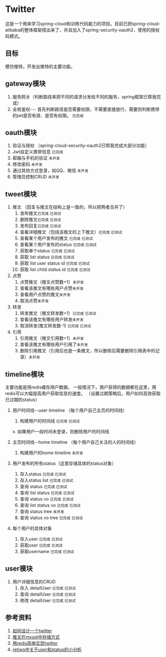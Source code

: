 # Twitter

这是一个用来学习spring-cloud和训练代码能力的项目。目前已把spring-cloud-alibaba的整体框架搭出来了，并且加入了spring-security-oauth2，使用的授权码模式。

## 目标

模仿推特，开发出推特的主要功能。

## gateway模块

1. 服务网关（判断路径来把不同的请求分发给不同的服务，spring框架已帮我完成）
2. 全局鉴权--- 首先判断路径是否需要权限，不需要直接放行，需要则判断携带的jwt是否有效、是否有权限。 `已完成`

## oauth模块

1. 验证与授权 （spring-cloud-security-oauth2已帮我完成大部分功能）
2. Jwt自定义携带信息 `已完成`
3. 邮箱与手机的验证 `未开发`
4. 修改密码 `未开发`
5. 通过其他方式登录，如QQ、微信 `未开发`
6. 管理员控制CRUD `未开发`

## tweet模块

1. 推文 （回复与推文在结构上是一致的，所以把两者合并了）
    1. 发布推文`已完成` `已测试`
    2. 删除推文`已完成` `已测试`
    3. 发布回复`已完成` `已测试`
    4. 查看详细推文（包括该推文的上下推文）`已完成` `已测试`
    5. 查看某个用户发布的推文 `已完成` `已测试`
    6. 查看某个用户发布的status `已完成` `已测试`
    7. 获取单个status `已完成` `已测试`
    8. 获取 list status `已完成` `已测试`
    9. 获取 list user status id `已完成` `已测试`
   10. 获取 list child status  id `已完成` `已测试`
2. 点赞
    1. 点赞推文（推文点赞数+1）`未开发`
    2. 查看该推文有哪些用户点赞`未开发`
    3. 查看用户点赞的推文`未开发`
    4. 取消点赞`未开发`
3. 转发
    1. 转发推文（推文转发数+1）`已完成` `已测试`
    2. 查看该推文有哪些用户转发`未开发`
    3. 取消转发(推文转发数-1) `已完成` `已测试`
4. 引用
    1. 引用推文（推文引用数+1）`未开发`
    2. 查看该推文有哪些用户引用了`未开发`
    3. 删除引用推文（引用后也是一条推文，所以删除后需要删除引用表中的记录）`未开发`

## timeline模块

主要功能是用redis缓存用户数据。 一般情况下，用户获得的数据都在这里，用redis可以大幅提高用户获取信息的速度。 （设置过期策略后，用户如何高效获取已过期的status）

1. 用户时间线--user timeline （每个用户自己主页的时间线）
    1. 构建用户的时间线 `已完成` `已测试`

   x. 如果用户一段时间未登录，则删除用户的时间线

2. 主页时间线--home timeline （每个用户自己关注的人的时间线）
    1. 构建用户的home timeline `未开发`

3. 用户发布的所有status（这里存储具体的status对象）
    1. 存入status `已完成` `已测试`
    2. 存入status list `已完成` `已测试`
    3. 查询 status `已完成` `已测试`
    4. 查询 list status `已完成` `已测试`
    5. 查询 status vo `已完成` `已测试`
    6. 查询 list status vo `已完成` `已测试`
    7. 查询 status tree `未开发`
    8. 查询 status vo tree `已完成` `已测试`

4. 每个用户的具体对象
    1. 存入user `已完成` `已测试`
    2. 获取user `已完成` `已测试`
    3. 获取username `已完成` `已测试`

## user模块

1. 用户详细信息的CRUD
    1. 存入 detailUser `已完成` `已测试`
    2. 查询 detailUser `已完成` `已测试`
    3. 修改 detailUser `已完成` `已测试`

## 参考资料

1. [如何设计一个twitter](<https://www.youtube.com/watch?v=wYk0xPP_P_8>)
2. [推文在mysql中存储方式](<https://nehajirafe.medium.com/data-modeling-designing-facebook-style-comments-with-sql-4cf9e81eb164>)
3. [用redis简单实现twitter](<https://redis.io/topics/twitter-clone>)
4. [retiws中关于user和status的小分析](<http://www.blogjava.net/yongboy/archive/2011/04/06/347672.html>)